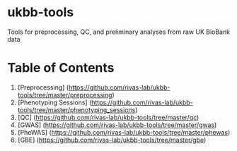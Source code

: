 # ukbb-tools
Tools for preprocessing, QC, and preliminary analyses from raw UK BioBank data

# Table of Contents
1. [Preprocessing] (https://github.com/rivas-lab/ukbb-tools/tree/master/preprocessing)
2. [Phenotyping Sessions] (https://github.com/rivas-lab/ukbb-tools/tree/master/phenotyping_sessions)
3. [QC] (https://github.com/rivas-lab/ukbb-tools/tree/master/qc)
4. [GWAS] (https://github.com/rivas-lab/ukbb-tools/tree/master/gwas)
5. [PheWAS] (https://github.com/rivas-lab/ukbb-tools/tree/master/phewas)
6. [GBE] (https://github.com/rivas-lab/ukbb-tools/tree/master/gbe)
